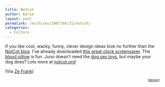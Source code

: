 ```yaml
---
title: NotCot
author: Kerim
layout: post
permalink: /archives/2007/04/21/notcot/
categories:
  - Culture
---
```

If you like cool, wacky, funny, clever design ideas look no further than the <a href="http://www.notcot.org/" onclick="_gaq.push(['_trackEvent', 'outbound-article', 'http://www.notcot.org/', 'NotCot blog']);" >NotCot blog</a>. I&#8217;ve already downloaded <a href="http://blog.pixelbreaker.com/" onclick="_gaq.push(['_trackEvent', 'outbound-article', 'http://blog.pixelbreaker.com/', 'this great clock screensaver']);" >this great clock screensaver</a>. The <a href="http://www.fromkeetra.com/posts.php?post=012" onclick="_gaq.push(['_trackEvent', 'outbound-article', 'http://www.fromkeetra.com/posts.php?post=012', 'blood pillow']);" >blood pillow</a> is fun. Juno doesn&#8217;t need the <a href="http://www.feeladdicted.com/" onclick="_gaq.push(['_trackEvent', 'outbound-article', 'http://www.feeladdicted.com/', 'dog sex toys']);" >dog sex toys</a>, but maybe your dog does? Lots more at <a href="http://www.notcot.org/" onclick="_gaq.push(['_trackEvent', 'outbound-article', 'http://www.notcot.org/', 'notcot.org']);" >notcot.org</a>!

(Via <a href="http://www.zefrank.com/zesblog/archives/2007/04/more_design_por.html" onclick="_gaq.push(['_trackEvent', 'outbound-article', 'http://www.zefrank.com/zesblog/archives/2007/04/more_design_por.html', 'Ze Frank']);" >Ze Frank</a>)  
<!-- technorati tags start -->

<div style="text-align:right;">
  <span style="font-size:x-small;">{<a href="http://www.technorati.com/tag/design" onclick="_gaq.push(['_trackEvent', 'outbound-article', 'http://www.technorati.com/tag/design', 'design']);"  rel="tag">design</a>}</span>


<!-- technorati tags end -->

